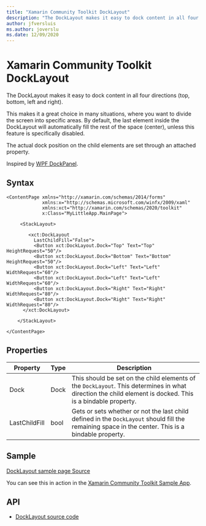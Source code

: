 ```yaml
---
title: "Xamarin Community Toolkit DockLayout"
description: "The DockLayout makes it easy to dock content in all four directions (top, bottom, left and right)."
author: jfversluis
ms.author: joverslu
ms.date: 12/09/2020
---
```


# Xamarin Community Toolkit DockLayout

The DockLayout makes it easy to dock content in all four directions (top, bottom, left and right).

This makes it a great choice in many situations, where you want to divide the screen into specific areas. By default, the last element inside the DockLayout will automatically fill the rest of the space (center), unless this feature is specifically disabled.

The actual dock position on the child elements are set through an attached property.

Inspired by [WPF DockPanel](xref:System.Windows.Controls.DockPanel).

## Syntax

```xaml
<ContentPage xmlns="http://xamarin.com/schemas/2014/forms"
             xmlns:x="http://schemas.microsoft.com/winfx/2009/xaml"
             xmlns:xct="http://xamarin.com/schemas/2020/toolkit"
             x:Class="MyLittleApp.MainPage">

     <StackLayout>

        <xct:DockLayout
          LastChildFill="False">
          <Button xct:DockLayout.Dock="Top" Text="Top" HeightRequest="50"/>
          <Button xct:DockLayout.Dock="Bottom" Text="Bottom" HeightRequest="50"/>
          <Button xct:DockLayout.Dock="Left" Text="Left" WidthRequest="60"/>
          <Button xct:DockLayout.Dock="Left" Text="Left" WidthRequest="60"/>
          <Button xct:DockLayout.Dock="Right" Text="Right" WidthRequest="80"/>
          <Button xct:DockLayout.Dock="Right" Text="Right" WidthRequest="80"/>
      </xct:DockLayout>

    </StackLayout>

</ContentPage>
```

## Properties

|Property  |Type  |Description  |
|---------|---------|---------|
| Dock | Dock | This should be set on the child elements of the `DockLayout`. This determines in what direction the child element is docked. This is a bindable property.  |
| LastChildFill | bool | Gets or sets whether or not the last child defined in the `DockLayout` should fill the remaining space in the center. This is a bindable property. |

## Sample

[DockLayout sample page Source](https://github.com/xamarin/XamarinCommunityToolkit/blob/main/src/CommunityToolkit/Xamarin.CommunityToolkit.Sample/Pages/Views/DockLayoutPage.xaml)

You can see this in action in the [Xamarin Community Toolkit Sample App](https://github.com/xamarin/XamarinCommunityToolkit).

## API

* [DockLayout source code](https://github.com/xamarin/XamarinCommunityToolkit/blob/main/src/CommunityToolkit/Xamarin.CommunityToolkit/Views/DockLayout/DockLayout.shared.cs)
